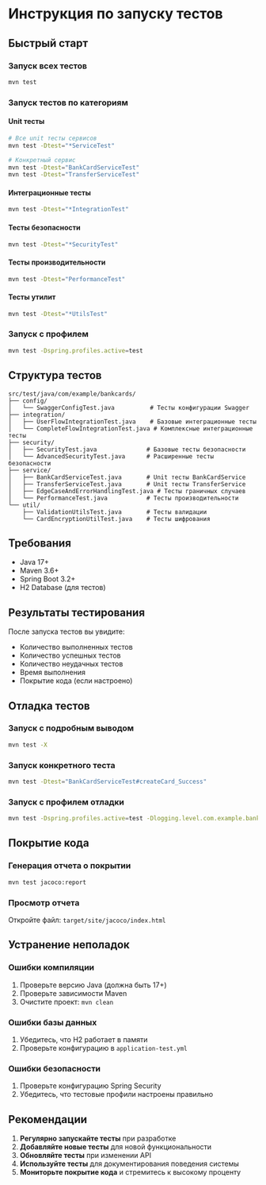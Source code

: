 # Инструкция по запуску тестов

## Быстрый старт

### Запуск всех тестов
```bash
mvn test
```

### Запуск тестов по категориям

#### Unit тесты
```bash
# Все unit тесты сервисов
mvn test -Dtest="*ServiceTest"

# Конкретный сервис
mvn test -Dtest="BankCardServiceTest"
mvn test -Dtest="TransferServiceTest"
```

#### Интеграционные тесты
```bash
mvn test -Dtest="*IntegrationTest"
```

#### Тесты безопасности
```bash
mvn test -Dtest="*SecurityTest"
```

#### Тесты производительности
```bash
mvn test -Dtest="PerformanceTest"
```

#### Тесты утилит
```bash
mvn test -Dtest="*UtilsTest"
```

### Запуск с профилем
```bash
mvn test -Dspring.profiles.active=test
```

## Структура тестов

```
src/test/java/com/example/bankcards/
├── config/
│   └── SwaggerConfigTest.java          # Тесты конфигурации Swagger
├── integration/
│   ├── UserFlowIntegrationTest.java    # Базовые интеграционные тесты
│   └── CompleteFlowIntegrationTest.java # Комплексные интеграционные тесты
├── security/
│   ├── SecurityTest.java              # Базовые тесты безопасности
│   └── AdvancedSecurityTest.java      # Расширенные тесты безопасности
├── service/
│   ├── BankCardServiceTest.java       # Unit тесты BankCardService
│   ├── TransferServiceTest.java       # Unit тесты TransferService
│   ├── EdgeCaseAndErrorHandlingTest.java # Тесты граничных случаев
│   └── PerformanceTest.java           # Тесты производительности
└── util/
    ├── ValidationUtilsTest.java       # Тесты валидации
    └── CardEncryptionUtilTest.java    # Тесты шифрования
```

## Требования

- Java 17+
- Maven 3.6+
- Spring Boot 3.2+
- H2 Database (для тестов)

## Результаты тестирования

После запуска тестов вы увидите:
- Количество выполненных тестов
- Количество успешных тестов
- Количество неудачных тестов
- Время выполнения
- Покрытие кода (если настроено)

## Отладка тестов

### Запуск с подробным выводом
```bash
mvn test -X
```

### Запуск конкретного теста
```bash
mvn test -Dtest="BankCardServiceTest#createCard_Success"
```

### Запуск с профилем отладки
```bash
mvn test -Dspring.profiles.active=test -Dlogging.level.com.example.bankcards=DEBUG
```

## Покрытие кода

### Генерация отчета о покрытии
```bash
mvn test jacoco:report
```

### Просмотр отчета
Откройте файл: `target/site/jacoco/index.html`

## Устранение неполадок

### Ошибки компиляции
1. Проверьте версию Java (должна быть 17+)
2. Проверьте зависимости Maven
3. Очистите проект: `mvn clean`

### Ошибки базы данных
1. Убедитесь, что H2 работает в памяти
2. Проверьте конфигурацию в `application-test.yml`

### Ошибки безопасности
1. Проверьте конфигурацию Spring Security
2. Убедитесь, что тестовые профили настроены правильно

## Рекомендации

1. **Регулярно запускайте тесты** при разработке
2. **Добавляйте новые тесты** для новой функциональности
3. **Обновляйте тесты** при изменении API
4. **Используйте тесты** для документирования поведения системы
5. **Мониторьте покрытие кода** и стремитесь к высокому проценту
